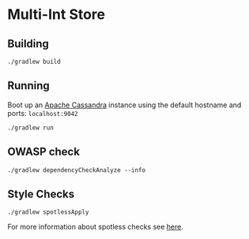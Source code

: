 # Multi-Int Store

## Building
`./gradlew build`

## Running
Boot up an [Apache Cassandra](https://cassandra.apache.org/) instance
using the default hostname and ports: `localhost:9042`

`./gradlew run`

## OWASP check
`./gradlew dependencyCheckAnalyze --info`

## Style Checks
`./gradlew spotlessApply`

For more information about spotless checks see
[here](https://github.com/diffplug/spotless/tree/master/plugin-gradle#custom-rules).
